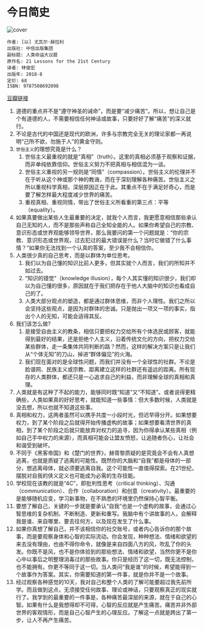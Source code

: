 # 今日简史
![cover](https://img3.doubanio.com/view/subject/l/public/s29826875.jpg)

    作者: [以] 尤瓦尔·赫拉利 
    出版社: 中信出版集团
    副标题: 人类命运大议题
    原作名: 21 Lessons for the 21st Century
    译者: 林俊宏 
    出版年: 2018-8
    定价: 68
    ISBN: 9787508692098

[豆瓣链接](https://book.douban.com/subject/30259720/)

1. 道德的重点并不是“遵守神圣的诫命”，而是要“减少痛苦”。所以，想让自己是个有道德的人，不需要相信任何神话或故事，只要好好了解“痛苦”的深义就行。
1. 不论是古代的中国还是现代的欧洲，许多与宗教完全无关的理论家都一再说明“己所不欲，勿施于人”的黄金守则。
1. `世俗主义`的理想究竟是什么？
    1. 世俗主义最重视的就是“真相”（truth）。这里的真相必须基于观察和证据，而非单纯依靠信仰。世俗主义努力不把真相与相信混为一谈。
    1. 世俗主义重视的另一规则是“同情”（compassion）。世俗主义的伦理并不在于听从这个神或那个神的教诲，而在于深刻理解各种痛苦。世俗主义之所以重视科学真相，深层原因正在于此。其重点不在于满足好奇心，而是要了解怎样最大程度减少世界的痛苦。
    1. 重视真相、重视同情，带出了世俗主义所看重的第三点：平等（equality）。
1. 如果真要做出某些人生最重要的决定，就我个人而言，我更愿意相信那些承认自己无知的人，而不是那些声称自己全知全能的人。如果你希望自己的宗教、意识形态或世界观能够领导世界，那么我要问的第一个问题就是：“你的宗教、意识形态或世界观，过去犯过的最大错误是什么？当时它做错了什么事情？”如果你无法找到一个认真的答案，至少我不会相信你。
1. 人类很少真的自己思考，而是以群体为单位思考。
    1. 我们以为自己懂的知识比前人更多，但其实就个人而言，我们的所知并不如过去。
    1. “知识的错觉”（knowledge illusion），每个人其实懂的知识很少，我们却以为自己懂的很多，原因就在于我们把存在于他人大脑中的知识也看成自己的了。
    1. 人类大部分观点的塑造，都是通过群体思维，而非个人理性。我们之所以会坚持这些观点，是因为对群体的忠诚。只是抛出一项又一项的事实，指出个人的无知，可能会适得其反。
1. 我们该怎么做?
    1. 是接受自由主义的教条，相信只要把权力交给所有个体选民或顾客，就能得到最好的结果，还是拒绝个人主义，沿着传统文化的方向，把权力交给某些群体，走一条集体共同判断的路？然而，这样的解决方案只是让我们从“个体无知”的刀山，掉进“群体偏见”的火海。
    1. 我们现在面对的是全球性问题，而我们并没有一个全球性的社群。不论是脸谱网、民族主义或宗教、距离建立这样的社群还有遥远的距离。所有现存的人类群体，都还只是一心追求自己的利益，而非理解全球的真相和真理。
1. 人类就是有这种了不起的能力，能够同时既“知道”又“不知道”。或者说得更精确些，人类如果真的好好思考，就能知道一些事情：但大多数时候，人类就是没去想，所以也就不知道这些事。
1. 真相和权力，这两者虽然可以携手共度一小段时光，但迟早得分开。如果想要权力，到了某个阶段之后就得开始传播虚构的故事；如果想要看清世界的真相，到了某个阶段之后就只能放弃对权力的追寻，因为你得承认某些真相（例如自己手中权力的来源），而真相可能会让盟友愤怒，让追随者伤心，让社会和谐受到破坏。
1. 不同于《黑客帝国》和《楚门的世界》，赫胥黎质疑的是究竟会不会有人真想逃离，也就是质疑了逃离的可能性。既然你的大脑和“自我”都是母体的一部分，想逃离母体，就必须要逃离自我。这个可能性一直值得探索。在21世纪，摆脱对自我的侠义定义也可能成为必需的生存技能。
1. 学校现在该教的就是“4C”，即批判性思考（critical thinking）、沟通（communication）、合作（collaboration）和创意（creativity）。最重要的是能够随机应变，学习新事物，在不熟悉的环境里仍然保持心智平衡。
1. 要想了解自己，关键的一步就是要承认“自我”也是一个虚构的故事，会通过心智思维的复杂机制、不断制造、更新和重写。我脑中有个讲故事的人，会解释我是谁、来自哪里、要去往何方，以及现在发生了什么事。
1. 如果你真想了解自己，并不该相信你的社交账号，或者内心告诉你的那个故事，而是要观察身体和心智的实际流动。你会发现，种种想法、情绪和欲望的来去没有理由，也由不得你命令，就像是来自四面八方的风，吹乱了你的头发。你既不是风，也不是你体验到的那些想法、情绪和欲望，当然你更不是你心中以事后之明整理消毒过的那些故事。你只是经历了这一切，既无法控制，也不能拥有。你更不等同于这一切。当人类问“我是谁”的时候，希望能得到一个故事作为答案。其实，你需要知道的第一件事，就是你并不是一个故事。
1. 经过观察各种感觉的10天，我对自己和整个人类的了解可能要超过我先前所学。而且做到这点，无须接受任何故事、理论或神话，只要观察真正的现实就行了。我学到的最重要的一件事是，各种痛苦最深层的来源，就在于自己的心智。如果有什么是我想得却不可得，心智的反应就是产生痛苦。痛苦并非外部世界的客观情形，而是自己心智产生的心理反应。了解这一点就是跨出了第一步，让人不再产生痛苦。